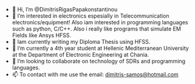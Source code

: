 - 👋 Hi, I’m @DimitrisRigasPapakonstantinou
- 👀 I’m interested in electronics espesially in Telecommunication electronics/equipment! Also iam interested in programming languages such as python, C/C++. Also i really like programs that simulate EM Fields like Ansys HFSS. 
- 👀 Iam currently writing my Diploma Thesis using HFSS.
- 🌱 I’m currently a 4th year student at Hellenic Mediterranean University at the Department of Electronic Engineering at Chania.
- 💞️ I’m looking to collaborate on technology of SDRs and programming languages.
- 📫 To contact with me use the email: dimitris-samos@hotmail.com

<!---
DimitrisRigasPapakonstantinou/DimitrisRigasPapakonstantinou is a ✨ special ✨ repository because its `README.md` (this file) appears on your GitHub profile.
You can click the Preview link to take a look at your changes.
--->
